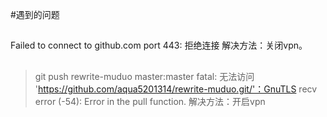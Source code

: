 #遇到的问题
## 
Failed to connect to github.com port 443: 拒绝连接
解决方法：关闭vpn。
## 
> git push rewrite-muduo master:master
fatal: 无法访问 'https://github.com/aqua5201314/rewrite-muduo.git/'：GnuTLS recv error (-54): Error in the pull function.
解决方法：开启vpn